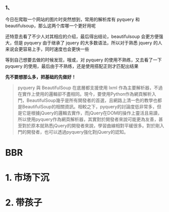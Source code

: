 ### 1、
今日在爬取一个网站的图片时突然想到，常用的解析库有 pyquery 和 beautifulsoup，那么这两个库哪一个更好用呢

还特意去看了不少人对其相应的介绍，最后得出结论，beautifulsoup 会更方便强大，但是 pyquery 由于继承了 jquery 的大多数语法，所以对于熟悉 jquery 的人来说会更容易上手，同时速度也会更快一些

等到自己想要去做的时候发现，哦或，对 pyquery 的使用不熟练，又去看了一下 pyquery 的使用，最后由于不熟练，还是使用搭配正则才匹配出结果

**先不要想那么多，把基础的先做好！**


>pyquery 與 BeautifulSoup 在底層都支援使用 lxml 作為主要解析器，不過在實作上使用的邏輯卻不盡相同。現今，要使用Python作為網頁解析入門，BeautifulSoup幾乎是所有開發者的首選，且網路上清一色的教學也都是BeautifulSoup的相關資訊。相較之下，pyquery的討論度低非常多，但是它是根據jQuery的邏輯去實作，而jQuery在DOM的操作上靈活且易讀，所以使用pyquery作為網頁解析器，其實對於開發者來說可能更為友善，甚至對於原本就熟悉jQuery的開發者來說，學習曲線相對平緩很多。對於剛入門的開發者，也可以透過pyquery強化對jQuery的認知。


# BBR

# 1. 市场下沉
# 2. 带孩子

